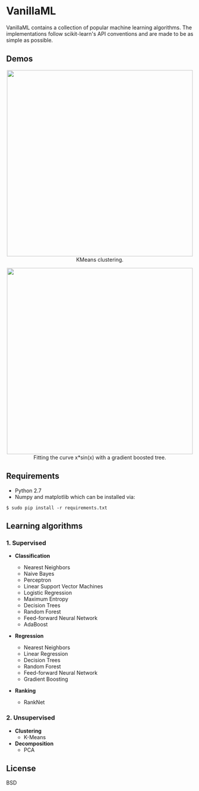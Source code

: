 # VanillaML
VanillaML contains a collection of popular machine learning algorithms. The implementations follow 
scikit-learn's API conventions and are made to be as simple as possible.

## Demos

<p align="center">
    <img width="500" high="500" src="http://i.imgur.com/uZKqKXi.gif">
    <br>
    KMeans clustering.
</p>

<p align="center">
    <img width="500" high="500" src="http://i.imgur.com/uSDPY0x.gif">
    <br>
    Fitting the curve x*sin(x) with a gradient boosted tree.
</p>

## Requirements
* Python 2.7
* Numpy and matplotlib which can be installed via:

```
$ sudo pip install -r requirements.txt
```

## Learning algorithms
### 1. Supervised
- <b>Classification</b>
    - Nearest Neighbors
	- Naive Bayes
    - Perceptron
    - Linear Support Vector Machines
    - Logistic Regression
    - Maximum Entropy
    - Decision Trees
    - Random Forest
    - Feed-forward Neural Network
    - AdaBoost
    
- <b>Regression</b>
    - Nearest Neighbors
    - Linear Regression
    - Decision Trees
    - Random Forest
    - Feed-forward Neural Network    
    - Gradient Boosting
    
- <b>Ranking</b>
    - RankNet

### 2. Unsupervised
- <b>Clustering</b>
    - K-Means
- <b>Decomposition</b>
    - PCA

## License
BSD
